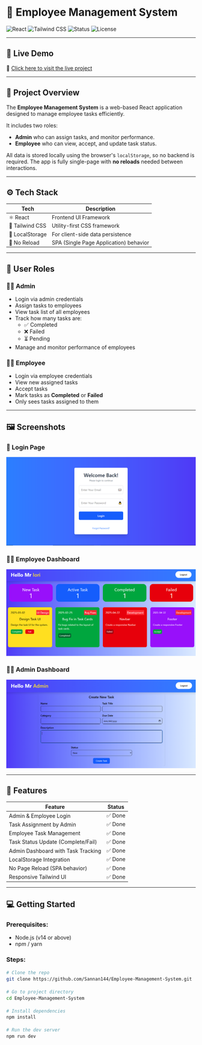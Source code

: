 # 🚀 Employee Management System

![React](https://img.shields.io/badge/React-18.2.0-blue?logo=react)
![Tailwind CSS](https://img.shields.io/badge/TailwindCSS-3.3.2-38B2AC?logo=tailwind-css)
![Status](https://img.shields.io/badge/Live-Working-brightgreen?style=flat-square)
![License](https://img.shields.io/badge/License-MIT-yellow.svg)

---

## 📍 Live Demo

🔗 [Click here to visit the live project](https://employee-management-system-two-eosin.vercel.app)

---

## 🧠 Project Overview

The **Employee Management System** is a web-based React application designed to manage employee tasks efficiently.

It includes two roles:
- **Admin** who can assign tasks, and monitor performance.
- **Employee** who can view, accept, and update task status.

All data is stored locally using the browser's `localStorage`, so no backend is required. The app is fully single-page with **no reloads** needed between interactions.

---

## ⚙️ Tech Stack

| Tech           | Description                             |
|----------------|-----------------------------------------|
| ⚛️ React        | Frontend UI Framework                   |
| 🎨 Tailwind CSS | Utility-first CSS framework             |
| 💾 LocalStorage | For client-side data persistence        |
| 🚫 No Reload    | SPA (Single Page Application) behavior  |

---

## 🔐 User Roles

### 👨‍💼 Admin
- Login via admin credentials
- Assign tasks to employees
- View task list of all employees
- Track how many tasks are:
  - ✅ Completed
  - ❌ Failed
  - ⏳ Pending
- Manage and monitor performance of employees

### 👷‍♂️ Employee
- Login via employee credentials
- View new assigned tasks
- Accept tasks
- Mark tasks as **Completed** or **Failed**
- Only sees tasks assigned to them

---

## 🖼️ Screenshots

### 🔐 Login Page  
![Login Page](public/screenshots/login.png)

### 👷‍♂️ Employee Dashboard  
![Employee Dashboard](public/screenshots/employee.png)

### 👨‍💼 Admin Dashboard  
![Admin Dashboard](public/screenshots/admin.png)

---

## 🔧 Features

| Feature                          | Status   |
|----------------------------------|----------|
| Admin & Employee Login           | ✅ Done   |
| Task Assignment by Admin         | ✅ Done   |
| Employee Task Management         | ✅ Done   |
| Task Status Update (Complete/Fail)| ✅ Done   |
| Admin Dashboard with Task Tracking| ✅ Done   |
| LocalStorage Integration         | ✅ Done   |
| No Page Reload (SPA behavior)    | ✅ Done   |
| Responsive Tailwind UI           | ✅ Done   |

---

## 💻 Getting Started

### Prerequisites:
- Node.js (v14 or above)
- npm / yarn

### Steps:

```bash
# Clone the repo
git clone https://github.com/Sannan144/Employee-Management-System.git

# Go to project directory
cd Employee-Management-System

# Install dependencies
npm install

# Run the dev server
npm run dev
